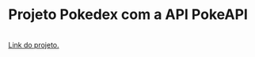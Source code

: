 # Projeto Pokedex com a API PokeAPI
<br>
 <a href="https://andersonrs080.github.io/Pokedex/">Link do projeto.</a>
